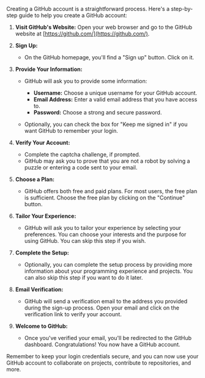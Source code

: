Creating a GitHub account is a straightforward process. Here's a step-by-step guide to help you create a GitHub account:

1. **Visit GitHub's Website:**
   Open your web browser and go to the GitHub website at [https://github.com/](https://github.com/).

2. **Sign Up:**

   - On the GitHub homepage, you'll find a "Sign up" button. Click on it.

3. **Provide Your Information:**

   - GitHub will ask you to provide some information:

     - **Username:** Choose a unique username for your GitHub account.
     - **Email Address:** Enter a valid email address that you have access to.
     - **Password:** Choose a strong and secure password.

   - Optionally, you can check the box for "Keep me signed in" if you want GitHub to remember your login.

4. **Verify Your Account:**

   - Complete the captcha challenge, if prompted.
   - GitHub may ask you to prove that you are not a robot by solving a puzzle or entering a code sent to your email.

5. **Choose a Plan:**

   - GitHub offers both free and paid plans. For most users, the free plan is sufficient. Choose the free plan by clicking on the "Continue" button.

6. **Tailor Your Experience:**

   - GitHub will ask you to tailor your experience by selecting your preferences. You can choose your interests and the purpose for using GitHub. You can skip this step if you wish.

7. **Complete the Setup:**

   - Optionally, you can complete the setup process by providing more information about your programming experience and projects. You can also skip this step if you want to do it later.

8. **Email Verification:**

   - GitHub will send a verification email to the address you provided during the sign-up process. Open your email and click on the verification link to verify your account.

9. **Welcome to GitHub:**
   - Once you've verified your email, you'll be redirected to the GitHub dashboard. Congratulations! You now have a GitHub account.

Remember to keep your login credentials secure, and you can now use your GitHub account to collaborate on projects, contribute to repositories, and more.
